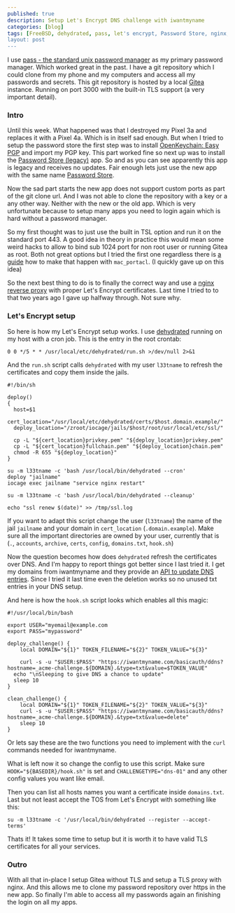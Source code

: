```yaml
---
published: true
description: Setup Let's Encrypt DNS challenge with iwantmyname
categories: [blog]
tags: [FreeBSD, dehydrated, pass, let's encrypt, Password Store, nginx, Gitea, TLS, iwantmyname]
layout: post
---
```


I use [pass - the standard unix password manager](https://www.passwordstore.org/) as my primary password manager.
Which worked great in the past. I have a git repository which I could clone from my phone and my computers 
and access all my passwords and secrets.
This git repository is hosted by a local [Gitea](https://gitea.io/en-us/) instance. 
Running on port 3000 with the built-in  TLS support (a very important detail).

### Intro

Until this week. 
What happened was that I destroyed my Pixel 3a and replaces it with a Pixel 4a.
Which is in itself sad enough. 
But when I tried to setup the password store the first step was to install 
[OpenKeychain: Easy PGP](https://play.google.com/store/apps/details?hl=en&id=org.sufficientlysecure.keychain)
and import my PGP key. 
This part worked fine so next up was to install the [Password Store (legacy)](https://play.google.com/store/apps/details?id=com.zeapo.pwdstore&hl=en) app.
So and as you can see apparently this app is legacy and receives no updates.
Fair enough lets just use the new app with the same name [Password Store](https://play.google.com/store/apps/details?id=dev.msfjarvis.aps). 


Now the sad part starts the new app does not support custom ports as part of the git clone url. 
And I was not able to clone the repository with a key or a any other way.
Neither with the new or the old app.
Which is very unfortunate because to setup many apps you need to login again which is hard without a password manager.


So my first thought was to just use the built in TSL option and run it on the standard port 443.
A good idea in theory in practice this would mean some weird hacks to allow to bind sub 1024 port 
for non root user or running Gitea as root.
Both not great options but I tried the first one regardless there is [a guide](https://www.ricalo.com/blog/gitea-server-freebsd/#allow-the-git-user-to-bind-to-the-https-port)
how to make that happen with `mac_portacl`. (I quickly gave up on this idea)

So the next best thing to do is to finally the correct way and use a [nginx reverse proxy](https://docs.gitea.io/en-us/reverse-proxies/#nginx) with proper Let's Encrypt certificates.
Last time I tried to to that two years ago I gave up halfway through. Not sure why.

### Let's Encrypt setup

So here is how my Let's Encrypt setup works.
I use [dehydrated](https://github.com/dehydrated-io/dehydrated) running on my host 
with a cron job. 
This is the entry in the root crontab:

```
0 0 */5 * * /usr/local/etc/dehydrated/run.sh >/dev/null 2>&1
```

And the `run.sh` script calls `dehydrated` with my user `l33tname`
to refresh the certificates and copy them inside the jails.

```
#!/bin/sh

deploy() 
{
  host=$1
  cert_location="/usr/local/etc/dehydrated/certs/$host.domain.example/"
  deploy_location="/zroot/iocage/jails/$host/root/usr/local/etc/ssl/"

  cp -L "${cert_location}privkey.pem" "${deploy_location}privkey.pem"
  cp -L "${cert_location}fullchain.pem" "${deploy_location}chain.pem"
  chmod -R 655 "${deploy_location}"
}

su -m l33tname -c 'bash /usr/local/bin/dehydrated --cron'
deploy "jailname"
iocage exec jailname "service nginx restart"

su -m l33tname -c 'bash /usr/local/bin/dehydrated --cleanup'

echo "ssl renew $(date)" >> /tmp/ssl.log
```

If you want to adapt this script change the user (`l33tname`) the name of the jail `jailname`
and your domain in `cert_location` (`.domain.example`).
Make sure all the important directories are owned by your user,
currently that is (`.`, `accounts`, `archive`, `certs`, `config`, `domains.txt`, `hook.sh`)

Now the question becomes how does `dehydrated` refresh the certificates over DNS.
And I'm happy to report things got better since I last tried it.
I get my domains from iwantmyname and they provide an [API to update DNS entries](https://iwantmyname.com/developer/domain-dns-api).
Since I tried it last time even the deletion works so no unused txt entries in your DNS setup. 

And here is how the `hook.sh` script looks which enables all this magic:

```
#!/usr/local/bin/bash

export USER="myemail@example.com
export PASS="mypassword"

deploy_challenge() {
    local DOMAIN="${1}" TOKEN_FILENAME="${2}" TOKEN_VALUE="${3}"

    curl -s -u "$USER:$PASS" "https://iwantmyname.com/basicauth/ddns?hostname=_acme-challenge.${DOMAIN}.&type=txt&value=$TOKEN_VALUE"
  echo "\nSleeping to give DNS a chance to update"
  sleep 10
}

clean_challenge() {
    local DOMAIN="${1}" TOKEN_FILENAME="${2}" TOKEN_VALUE="${3}"
    curl -s -u "$USER:$PASS" "https://iwantmyname.com/basicauth/ddns?hostname=_acme-challenge.${DOMAIN}.&type=txt&value=delete"
    sleep 10
}
```

Or lets say these are the two functions you need to implement with the `curl` commands needed for iwantmyname.

What is left now it so change the config to use this script.
Make sure `HOOK="${BASEDIR}/hook.sh"` is set and `CHALLENGETYPE="dns-01"`
and any other config values you want like email.

Then you can list all hosts names you want a certificate inside `domains.txt`.
Last but not least accept the TOS from Let's Encrypt with something like this:

```
su -m l33tname -c '/usr/local/bin/dehydrated --register --accept-terms'
```

Thats it! It takes some time to setup but it is worth it to have valid TLS certificates for all your services.

### Outro

With all that in-place I setup Gitea without TLS and setup a TLS proxy with nginx.
And this allows me to clone my password repository over https in the new app.
So finally I'm able to access all my passwords again an finishing the login on 
all my apps.
